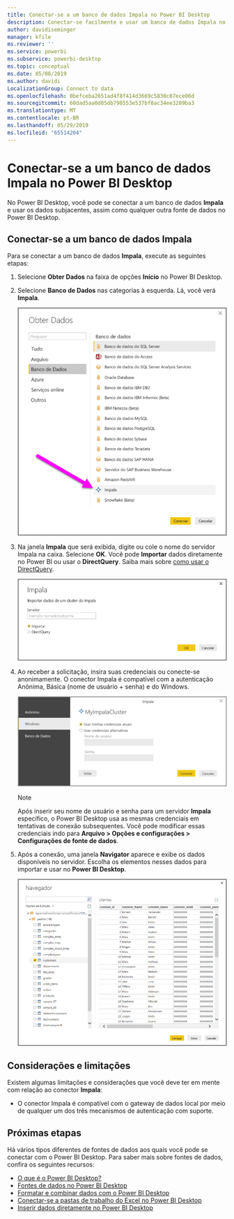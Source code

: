 ```yaml
---
title: Conectar-se a um banco de dados Impala no Power BI Desktop
description: Conectar-se facilmente e usar um banco de dados Impala no Power BI Desktop
author: davidiseminger
manager: kfile
ms.reviewer: ''
ms.service: powerbi
ms.subservice: powerbi-desktop
ms.topic: conceptual
ms.date: 05/08/2019
ms.author: davidi
LocalizationGroup: Connect to data
ms.openlocfilehash: 0befceba2651ad4f8f414d3669c5830c07ece06d
ms.sourcegitcommit: 60dad5aa0d85db790553e537bf8ac34ee3289ba3
ms.translationtype: MT
ms.contentlocale: pt-BR
ms.lasthandoff: 05/29/2019
ms.locfileid: "65514204"
---
```

# <a name="connect-to-an-impala-database-in-power-bi-desktop"></a>Conectar-se a um banco de dados Impala no Power BI Desktop
No Power BI Desktop, você pode se conectar a um banco de dados **Impala** e usar os dados subjacentes, assim como qualquer outra fonte de dados no Power BI Desktop.

## <a name="connect-to-an-impala-database"></a>Conectar-se a um banco de dados Impala
Para se conectar a um banco de dados **Impala**, execute as seguintes etapas: 

1. Selecione **Obter Dados** na faixa de opções **Início** no Power BI Desktop. 

2. Selecione **Banco de Dados** nas categorias à esquerda. Lá, você verá **Impala**.

    ![Obter Dados](media/desktop-connect-impala/connect_impala_2.png)

3. Na janela **Impala** que será exibida, digite ou cole o nome do servidor Impala na caixa. Selecione **OK**. Você pode **Importar** dados diretamente no Power BI ou usar o **DirectQuery**. Saiba mais sobre [como usar o DirectQuery](desktop-use-directquery.md).

    ![Janela do impala](media/desktop-connect-impala/connect_impala_3a.png)

4. Ao receber a solicitação, insira suas credenciais ou conecte-se anonimamente. O conector Impala é compatível com a autenticação Anônima, Básica (nome de usuário + senha) e do Windows.

    ![Conector do Impala](media/desktop-connect-impala/connect_impala_4.png)

    > [!NOTE]
    > Após inserir seu nome de usuário e senha para um servidor **Impala** específico, o Power BI Desktop usa as mesmas credenciais em tentativas de conexão subsequentes. Você pode modificar essas credenciais indo para **Arquivo > Opções e configurações > Configurações de fonte de dados**.


5. Após a conexão, uma janela **Navigator** aparece e exibe os dados disponíveis no servidor. Escolha os elementos nesses dados para importar e usar no **Power BI Desktop**.

    ![Janela do Navegador](media/desktop-connect-impala/connect_impala_5.png)

## <a name="considerations-and-limitations"></a>Considerações e limitações
Existem algumas limitações e considerações que você deve ter em mente com relação ao conector **Impala**:

* O conector Impala é compatível com o gateway de dados local por meio de qualquer um dos três mecanismos de autenticação com suporte.

## <a name="next-steps"></a>Próximas etapas
Há vários tipos diferentes de fontes de dados aos quais você pode se conectar com o Power BI Desktop. Para saber mais sobre fontes de dados, confira os seguintes recursos:

* [O que é o Power BI Desktop?](desktop-what-is-desktop.md)
* [Fontes de dados no Power BI Desktop](desktop-data-sources.md)
* [Formatar e combinar dados com o Power BI Desktop](desktop-shape-and-combine-data.md)
* [Conectar-se a pastas de trabalho do Excel no Power BI Desktop](desktop-connect-excel.md)   
* [Inserir dados diretamente no Power BI Desktop](desktop-enter-data-directly-into-desktop.md)   

